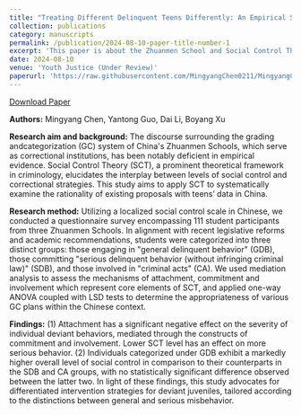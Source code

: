 ```yaml
---
title: "Treating Different Delinquent Teens Differently: An Empirical Study on China’s Zhuanmen Schools"
collection: publications
category: manuscripts
permalink: /publication/2024-08-10-paper-title-number-1
excerpt: 'This paper is about the Zhuanmen School and Social Control Theory'
date: 2024-08-10
venue: 'Youth Justice (Under Review)'
paperurl: 'https://raw.githubusercontent.com/MingyangChen0211/MingyangChen0211/refs/heads/master/files/ZhuanmenSchool.pdf'
---
```


[Download Paper](https://raw.githubusercontent.com/MingyangChen0211/MingyangChen0211/refs/heads/master/files/ZhuanmenSchool.pdf) <br>

**Authors:** Mingyang Chen, Yantong Guo, Dai Li, Boyang Xu <br>

**Research aim and background:** The discourse surrounding the grading andcategorization (GC) system of China's Zhuanmen Schools, which serve as correctional institutions, has been notably deficient in empirical evidence. Social Control Theory (SCT), a prominent theoretical framework in criminology, elucidates the interplay between levels of social control and correctional strategies. This study aims to apply SCT to systematically examine the rationality of existing proposals with teens’ data in China.<br>

**Research method:** Utilizing a localized social control scale in Chinese, we conducted a questionnaire survey encompassing 111 student participants from three Zhuanmen Schools. In alignment with recent legislative reforms and academic recommendations, students were categorized into three distinct groups: those engaging in "general delinquent behavior" (GDB), those committing "serious delinquent behavior (without infringing criminal law)" (SDB), and those involved in "criminal acts" (CA). We used mediation analysis to assess the mechanisms of attachment, commitment and involvement which represent core elements of SCT, and applied one-way ANOVA coupled with LSD tests to determine the appropriateness of various GC plans within the Chinese context.<br>

**Findings:** (1) Attachment has a significant negative effect on the severity of individual deviant behaviors, mediated through the constructs of commitment and involvement. Lower SCT level has an effect on more serious behavior. (2) Individuals categorized under GDB exhibit a markedly higher overall level of social control in comparison to their counterparts in the SDB and CA groups, with no statistically significant difference observed between the latter two. In light of these findings, this study advocates for differentiated intervention strategies for deviant juveniles, tailored according to the distinctions between general and serious misbehavior. <br>
